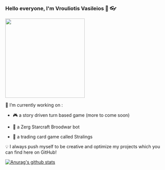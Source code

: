 ### Hello everyone, I'm Vrouliotis Vasileios :dragon: :eyeglasses:

<img src="https://media.giphy.com/media/UOvFfXGINpmN2/giphy.gif" width="250" height="250" />

🔭 I’m currently working on : 

- :video_game:  a story driven turn based game (more to come soon) 

- :space_invader: a Zerg Starcraft Broodwar bot

- :flower_playing_cards: a trading card game called Stralings


:bulb: I always push myself to be creative and optimize my projects which you can find here on GitHub!

[![Anurag's github stats](https://github-readme-stats.vercel.app/api?username=vvroul&show_icons=true&theme=tokyonight&count_private=true)](https://github.com/anuraghazra/github-readme-stats)



<!--
**vvroul/vvroul** is a ✨ _special_ ✨ repository because its `README.md` (this file) appears on your GitHub profile.

Here are some ideas to get you started:

- 🔭 I’m currently working on ...
- 🌱 I’m currently learning ...
- 👯 I’m looking to collaborate on ...
- 🤔 I’m looking for help with ...
- 💬 Ask me about ...
- 📫 How to reach me: ...
- 😄 Pronouns: ...
- ⚡ Fun fact: ...
-->
